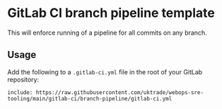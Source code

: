 # GitLab CI branch pipeline template

This will enforce running of a pipeline for all commits on any branch.

## Usage

Add the following to a `.gitlab-ci.yml` file in the root of your GitLab repository:

    include: https://raw.githubusercontent.com/uktrade/webops-sre-tooling/main/gitlab-ci/branch-pipeline/gitlab-ci.yml
